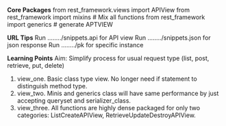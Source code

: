
**Core Packages**
from rest_framework.views import APIView
from rest_framework import mixins # Mix all  functions
from rest_framework import generics # generate APTVIEW

**URL Tips**
Run ......../snippets.api for API view
Run ......../snippets.json for json response
Run ......../pk for specific instance

**Learning Points**
Aim: Simplify process for usual request type (list, post, retrieve, put, delete)
1. view_one. Basic class type view. No longer need if statement to distinguish method type. 
2. view_two. Minis and generics class will have same performance by just accepting queryset and serializer_class. 
3. view_three. All functions are highly dense packaged for only two categories: ListCreateAPIView, RetrieveUpdateDestroyAPIView. 